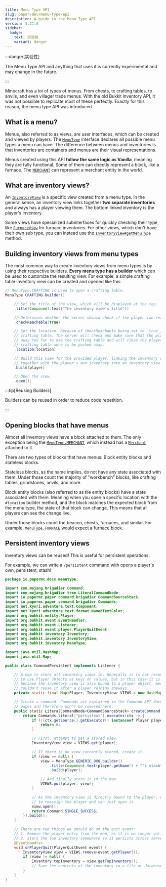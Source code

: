 ```yaml
---
title: Menu Type API
slug: paper/dev/menu-type-api
description: A guide to the Menu Type API.
version: 1.21.8
sidebar:
  badge:
    text: 实验性
    variant: danger
---
```


:::danger[实验性]

The Menu Type API and anything that uses it is currently experimental and may change in the future.

:::

Minecraft has a lot of types of menus. From chests, to crafting tables, to anvils, and even villager trade menus.
With the old Bukkit inventory API, it was not possible to replicate most of these perfectly. Exactly for
this reason, the menu type API was introduced.

## What is a menu?
Menus, also referred to as views, are user interfaces, which can be created and viewed by players. The
[`MenuType`](jd:paper:org.bukkit.inventory.MenuType) interface declares all possible menu types a menu can have.
The difference between menus and inventories is that inventories are containers and menus are
their visual representations.

Menus created using this API **follow the same logic as Vanilla**, meaning they are fully
functional. Some of them can directly represent a block, like a furnace. The [`MERCHANT`](jd:paper:org.bukkit.inventory.MenuType#MERCHANT)
can represent a merchant entity in the world.

## What are inventory views?
An [`InventoryView`](jd:paper:org.bukkit.inventory.InventoryView) is a specific view created from a menu type.
In the general sense, an inventory view links together **two separate inventories** and always has a player viewing them.
The bottom linked inventory is the player's inventory.

Some views have specialized subinterfaces for quickly checking their type, like [`FurnaceView`](jd:paper:org.bukkit.inventory.view.FurnaceView)
for furnace inventories. For other views, which don't have their own sub type, you can instead use the
[`InventoryView#getMenuType`](jd:paper:org.bukkit.inventory.InventoryView#getMenuType()) method.

## Building inventory views from menu types
The most common way to create inventory views from menu types is by using their respective builders. **Every menu type
has a builder** which can be used to customize the resulting view. For example, a simple crafting table
inventory view can be created and opened like this:

```java
// MenuType.CRAFTING is used to open a crafting table.
MenuType.CRAFTING.builder()

    // Set the title of the view, which will be displayed at the top.
    .title(Component.text("The inventory view's title"))

    // Determines whether the server should check if the player can reach the location.
    .checkReachable(true)

    // Set the location. Because of checkReachable being set to `true`, this has to be a valid
    // crafting table. The server will check and make sure that the player does not get pushed
    // away too far to use the crafting table and will close the player's inventory if the
    // crafting table were to be pushed away.
    .location(location)

    // Build this view for the provided player, linking the inventory of the crafting table
    // together with the player's own inventory into an inventory view.
    .build(player)

    // Open the view.
    .open();
```

:::tip[Reusing Builders]

Builders can be reused in order to reduce code repetition.

:::

## Opening blocks that have menus
Almost all inventory views have a block attached to them. The only exception being the
[`MenuType.MERCHANT`](jd:paper:org.bukkit.inventory.MenuType#MERCHANT), which
instead has a [`Merchant`](jd:paper:org.bukkit.inventory.Merchant) attached to it.

There are two types of blocks that have menus: Block entity blocks and stateless blocks.

Stateless blocks, as the name implies, do not have any state associated with them. Under
those count the majority of "workbench" blocks, like crafting tables, grindstones, anvils, and more.

Block entity blocks (also referred to as tile entity blocks) have a state associated with them.
Meaning when you open a specific location with the `#location` builder method, and the block matches
the expected block from the menu type, the state of that block can change. This means that all players
can see the change live.

Under those blocks count the beacon, chests, furnaces, and similar. For example,
[`MenuType.FURNACE`](jd:paper:org.bukkit.inventory.MenuType#FURNACE) would expect a furnace block.

## Persistent inventory views
Inventory views can be reused! This is useful for persistent operations.

For example, we can write a `/persistent` command with opens a player's own, persistent, stash!

```java title="CommandPersistent.java" showLineNumbers collapse={1-18}
package io.papermc.docs.menutype;

import com.mojang.brigadier.Command;
import com.mojang.brigadier.tree.LiteralCommandNode;
import io.papermc.paper.command.brigadier.CommandSourceStack;
import io.papermc.paper.command.brigadier.Commands;
import net.kyori.adventure.text.Component;
import net.kyori.adventure.text.format.NamedTextColor;
import org.bukkit.entity.Player;
import org.bukkit.event.EventHandler;
import org.bukkit.event.Listener;
import org.bukkit.event.player.PlayerQuitEvent;
import org.bukkit.inventory.Inventory;
import org.bukkit.inventory.InventoryView;
import org.bukkit.inventory.MenuType;

import java.util.HashMap;
import java.util.Map;

public class CommandPersistent implements Listener {

    // A map to store all inventory views in. Generally it is not recommended
    // to use Player objects as keys or values, but in this case it is acceptable
    // because the inventory view is also bound to a player object, meaning we
    // couldn't reuse it after a player rejoins anyways.
    private static final Map<Player, InventoryView> VIEWS = new HashMap<>();

    // Create a command. Commands are explained in the Command API documentation
    // pages and therefore won't be covered here.
    public static LiteralCommandNode<CommandSourceStack> createCommand() {
        return Commands.literal("persistent").executes(ctx -> {
            if (!(ctx.getSource().getExecutor() instanceof Player player)) {
                return 0;
            }

            // First, attempt to get a stored view.
            InventoryView view = VIEWS.get(player);

            // If there is no view currently stored, create it.
            if (view == null) {
                view = MenuType.GENERIC_9X6.builder()
                    .title(Component.text(player.getName() + "'s stash", NamedTextColor.DARK_RED))
                    .build(player);

                // And finally store it in the map.
                VIEWS.put(player, view);
            }

            // As the inventory view is directly bound to the player, we do not have
            // to reassign the player and can just open it.
            view.open();
            return Command.SINGLE_SUCCESS;
        }).build();
    }

    // There are two things we should do on the quit event:
    // 1. Remove the player entry from the map, as it is no longer valid.
    // 2. Store the top inventory somewhere so it persists across server restarts.
    @EventHandler
    void onPlayerQuit(PlayerQuitEvent event) {
        InventoryView view = VIEWS.remove(event.getPlayer());
        if (view != null) {
            Inventory topInventory = view.getTopInventory();
            // Save the contents of the inventory to a file or database.
        }
    }
}
```
